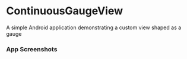 # ContinuousGaugeView
A simple Android application demonstrating a custom view shaped as a gauge

### App Screenshots

